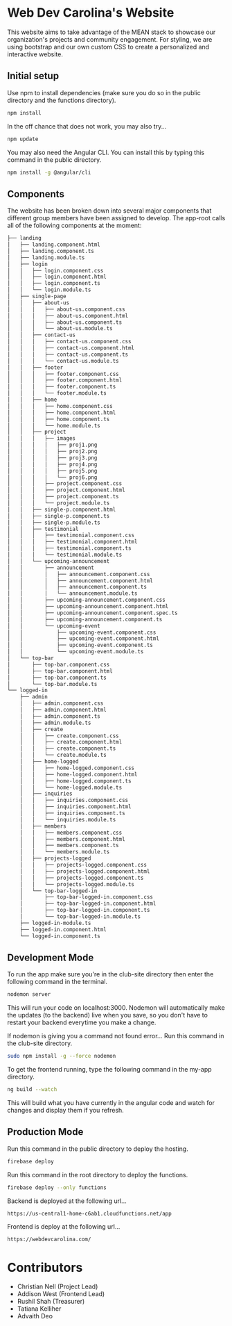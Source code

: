 # Web Dev Carolina's Website

This website aims to take advantage of the MEAN stack to showcase our organization's projects and community engagement. For styling, we are using bootstrap and our own custom CSS to create a personalized and interactive website.

## Initial setup
Use npm to install dependencies (make sure you do so in the public directory and the functions directory). 
```bash
npm install
```
In the off chance that does not work, you may also try...
```bash
npm update
```
You may also need the Angular CLI. You can install this by typing this command in the public directory.
```bash
npm install -g @angular/cli
```
## Components
The website has been broken down into several major components that different group members have been assigned to develop. The app-root calls all of the following components at the moment:  
```bash
├── landing
│   ├── landing.component.html
│   ├── landing.component.ts
│   ├── landing.module.ts
│   ├── login
│   │   ├── login.component.css
│   │   ├── login.component.html
│   │   ├── login.component.ts
│   │   └── login.module.ts
│   ├── single-page
│   │   ├── about-us
│   │   │   ├── about-us.component.css
│   │   │   ├── about-us.component.html
│   │   │   ├── about-us.component.ts
│   │   │   └── about-us.module.ts
│   │   ├── contact-us
│   │   │   ├── contact-us.component.css
│   │   │   ├── contact-us.component.html
│   │   │   ├── contact-us.component.ts
│   │   │   └── contact-us.module.ts
│   │   ├── footer
│   │   │   ├── footer.component.css
│   │   │   ├── footer.component.html
│   │   │   ├── footer.component.ts
│   │   │   └── footer.module.ts
│   │   ├── home
│   │   │   ├── home.component.css
│   │   │   ├── home.component.html
│   │   │   ├── home.component.ts
│   │   │   └── home.module.ts
│   │   ├── project
│   │   │   ├── images
│   │   │   │   ├── proj1.png
│   │   │   │   ├── proj2.png
│   │   │   │   ├── proj3.png
│   │   │   │   ├── proj4.png
│   │   │   │   ├── proj5.png
│   │   │   │   └── proj6.png
│   │   │   ├── project.component.css
│   │   │   ├── project.component.html
│   │   │   ├── project.component.ts
│   │   │   └── project.module.ts
│   │   ├── single-p.component.html
│   │   ├── single-p.component.ts
│   │   ├── single-p.module.ts
│   │   ├── testimonial
│   │   │   ├── testimonial.component.css
│   │   │   ├── testimonial.component.html
│   │   │   ├── testimonial.component.ts
│   │   │   └── testimonial.module.ts
│   │   └── upcoming-announcement
│   │       ├── announcement
│   │       │   ├── announcement.component.css
│   │       │   ├── announcement.component.html
│   │       │   ├── announcement.component.ts
│   │       │   └── announcement.module.ts
│   │       ├── upcoming-announcement.component.css
│   │       ├── upcoming-announcement.component.html
│   │       ├── upcoming-announcement.component.spec.ts
│   │       ├── upcoming-announcement.component.ts
│   │       └── upcoming-event
│   │           ├── upcoming-event.component.css
│   │           ├── upcoming-event.component.html
│   │           ├── upcoming-event.component.ts
│   │           └── upcoming-event.module.ts
│   └── top-bar
│       ├── top-bar.component.css
│       ├── top-bar.component.html
│       ├── top-bar.component.ts
│       └── top-bar.module.ts
└── logged-in
    ├── admin
    │   ├── admin.component.css
    │   ├── admin.component.html
    │   ├── admin.component.ts
    │   ├── admin.module.ts
    │   ├── create
    │   │   ├── create.component.css
    │   │   ├── create.component.html
    │   │   ├── create.component.ts
    │   │   └── create.module.ts
    │   ├── home-logged
    │   │   ├── home-logged.component.css
    │   │   ├── home-logged.component.html
    │   │   ├── home-logged.component.ts
    │   │   └── home-logged.module.ts
    │   ├── inquiries
    │   │   ├── inquiries.component.css
    │   │   ├── inquiries.component.html
    │   │   ├── inquiries.component.ts
    │   │   └── inquiries.module.ts
    │   ├── members
    │   │   ├── members.component.css
    │   │   ├── members.component.html
    │   │   ├── members.component.ts
    │   │   └── members.module.ts
    │   ├── projects-logged
    │   │   ├── projects-logged.component.css
    │   │   ├── projects-logged.component.html
    │   │   ├── projects-logged.component.ts
    │   │   └── projects-logged.module.ts
    │   └── top-bar-logged-in
    │       ├── top-bar-logged-in.component.css
    │       ├── top-bar-logged-in.component.html
    │       ├── top-bar-logged-in.component.ts
    │       └── top-bar-logged-in.module.ts
    ├── logged-in-module.ts
    ├── logged-in.component.html
    └── logged-in.component.ts
```
## Development Mode
To run the app make sure you're in the club-site directory then enter the following command in the terminal.
```bash
nodemon server
```
This will run your code on localhost:3000.
Nodemon will automatically make the updates (to the backend) live when you save, so you don't have to restart your backend everytime you make a change.

If nodemon is giving you a command not found error... Run this command in the club-site directory.
```bash
sudo npm install -g --force nodemon
```

To get the frontend running, type the following command in the my-app directory.
```bash
ng build --watch
```
This will build what you have currently in the angular code and watch for changes and display them if you refresh.  

## Production Mode
Run this command in the public directory to deploy the hosting.
```bash
firebase deploy
```
Run this command in the root directory to deploy the functions.
```bash
firebase deploy --only functions
```
Backend is deployed at the following url...
```bash
https://us-central1-home-c6ab1.cloudfunctions.net/app
```
Frontend is deploy at the following url...
```bash
https://webdevcarolina.com/
```
# Contributors

- Christian Nell (Project Lead)
- Addison West (Frontend Lead)  
- Rushil Shah (Treasurer)
- Tatiana Kelliher 
- Advaith Deo
